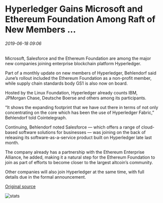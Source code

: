 # Hyperledger Gains Microsoft and Ethereum Foundation Among Raft of New Members ...

###### 2019-06-18 09:06

Microsoft, Salesforce and the Ethereum Foundation are among the major new companies joining enterprise blockchain platform Hyperledger.

Part of a monthly update on new members of Hyperledger, Behlendorf said June’s rollout included the Ethereum Foundation as a non-profit member, while supply chain standards body GS1 is also now on board.

Hosted by the Linux Foundation, Hyperledger already counts IBM, JPMorgan Chase, Deutsche Boerse and others among its participants.

“It shows the expanding footprint that we have out there in terms of not only concentrating on the core which has been the use of Hyperledger Fabric,” Behlendorf told Cointelegraph.

Continuing, Behlendorf noted Salesforce — which offers a range of cloud-based software solutions for businesses — was joining on the back of releasing its software-as-a-service product built on Hyperledger late last month.

The company already has a partnership with the Ethereum Enterprise Alliance, he added, making it a natural step for the Ethereum Foundation to join as part of efforts to become closer to the largest altcoin’s community.

Other companies will also join Hyperledger at the same time, with full details due in the formal announcement.

[Original source](https://cointelegraph.com/news/hyperledger-gains-microsoft-and-ethereum-foundation-among-raft-of-new-members)

![stats](https://c.statcounter.com/11760860/0/a89fa40b/1/ "stats")
